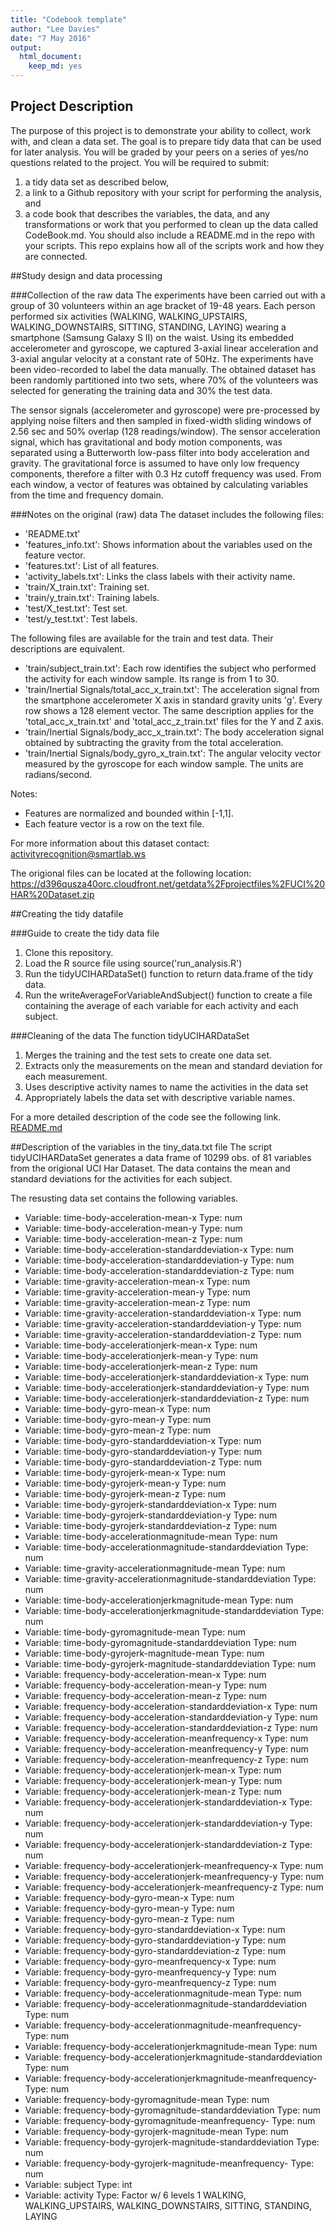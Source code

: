 ```yaml
---
title: "Codebook template"
author: "Lee Davies"
date: "7 May 2016"
output:
  html_document:
    keep_md: yes
---
```


## Project Description
The purpose of this project is to demonstrate your ability to collect, work with, and clean a data set. The goal is to prepare tidy data that can be used for later analysis. You will be graded by your peers on a series of yes/no questions related to the project. You will be required to submit: 
1) a tidy data set as described below, 
2) a link to a Github repository with your script for performing the analysis, and 
3) a code book that describes the variables, the data, and any transformations or work that you performed to clean up the data called CodeBook.md. 
You should also include a README.md in the repo with your scripts. This repo explains how all of the scripts work and how they are connected.

##Study design and data processing

###Collection of the raw data
The experiments have been carried out with a group of 30 volunteers within an age bracket of 19-48 years. Each person performed six activities (WALKING, WALKING_UPSTAIRS, WALKING_DOWNSTAIRS, SITTING, STANDING, LAYING) wearing a smartphone (Samsung Galaxy S II) on the waist. Using its embedded accelerometer and gyroscope, we captured 3-axial linear acceleration and 3-axial angular velocity at a constant rate of 50Hz. The experiments have been video-recorded to label the data manually. The obtained dataset has been randomly partitioned into two sets, where 70% of the volunteers was selected for generating the training data and 30% the test data. 

The sensor signals (accelerometer and gyroscope) were pre-processed by applying noise filters and then sampled in fixed-width sliding windows of 2.56 sec and 50% overlap (128 readings/window). The sensor acceleration signal, which has gravitational and body motion components, was separated using a Butterworth low-pass filter into body acceleration and gravity. The gravitational force is assumed to have only low frequency components, therefore a filter with 0.3 Hz cutoff frequency was used. From each window, a vector of features was obtained by calculating variables from the time and frequency domain.

###Notes on the original (raw) data 
The dataset includes the following files:
* 'README.txt'
* 'features_info.txt': Shows information about the variables used on the feature vector.
* 'features.txt': List of all features.
* 'activity_labels.txt': Links the class labels with their activity name.
* 'train/X_train.txt': Training set.
* 'train/y_train.txt': Training labels.
* 'test/X_test.txt': Test set.
* 'test/y_test.txt': Test labels.

The following files are available for the train and test data. Their descriptions are equivalent. 
- 'train/subject_train.txt': Each row identifies the subject who performed the activity for each window sample. Its range is from 1 to 30. 
- 'train/Inertial Signals/total_acc_x_train.txt': The acceleration signal from the smartphone accelerometer X axis in standard gravity units 'g'. Every row shows a 128 element vector. The same description applies for the 'total_acc_x_train.txt' and 'total_acc_z_train.txt' files for the Y and Z axis. 
- 'train/Inertial Signals/body_acc_x_train.txt': The body acceleration signal obtained by subtracting the gravity from the total acceleration. 
- 'train/Inertial Signals/body_gyro_x_train.txt': The angular velocity vector measured by the gyroscope for each window sample. The units are radians/second. 

Notes: 
- Features are normalized and bounded within [-1,1].
- Each feature vector is a row on the text file.

For more information about this dataset contact: activityrecognition@smartlab.ws

The origional files can be located at the following location:
<a href="https://d396qusza40orc.cloudfront.net/getdata%2Fprojectfiles%2FUCI%20HAR%20Dataset.zip">
https://d396qusza40orc.cloudfront.net/getdata%2Fprojectfiles%2FUCI%20HAR%20Dataset.zip</a>

##Creating the tidy datafile

###Guide to create the tidy data file
1. Clone this repository.
2. Load the R source file using source('run_analysis.R')
3. Run the tidyUCIHARDataSet() function to return data.frame of the tidy data.
4. Run the writeAverageForVariableAndSubject() function to create a file containing the average of each variable for each activity and each subject.

###Cleaning of the data
The function tidyUCIHARDataSet
1. Merges the training and the test sets to create one data set.
2. Extracts only the measurements on the mean and standard deviation for each measurement. 
3. Uses descriptive activity names to name the activities in the data set
4. Appropriately labels the data set with descriptive variable names. 
 

For a more detailed description of the code see the following link.
<a href="https://github.com/leedavies/getandcleandata/blob/master/README.md">README.md</a>

##Description of the variables in the tiny_data.txt file
The script tidyUCIHARDataSet generates a data frame of 10299 obs. of 81 variables from the origional UCI Har Dataset.
The data contains the mean and standard deviations for the activities for each subject.

The resusting data set contains the following variables.

* Variable: time-body-acceleration-mean-x Type: num
* Variable: time-body-acceleration-mean-y Type: num               
* Variable: time-body-acceleration-mean-z Type: num                          
* Variable: time-body-acceleration-standarddeviation-x Type: num                
* Variable: time-body-acceleration-standarddeviation-y Type: num                 
* Variable: time-body-acceleration-standarddeviation-z Type: num                
* Variable: time-gravity-acceleration-mean-x Type: num                           
* Variable: time-gravity-acceleration-mean-y Type: num                          
* Variable: time-gravity-acceleration-mean-z Type: num                           
* Variable: time-gravity-acceleration-standarddeviation-x Type: num             
* Variable: time-gravity-acceleration-standarddeviation-y Type: num              
* Variable: time-gravity-acceleration-standarddeviation-z Type: num             
* Variable: time-body-accelerationjerk-mean-x Type: num                          
* Variable: time-body-accelerationjerk-mean-y Type: num                         
* Variable: time-body-accelerationjerk-mean-z Type: num                          
* Variable: time-body-accelerationjerk-standarddeviation-x Type: num            
* Variable: time-body-accelerationjerk-standarddeviation-y Type: num             
* Variable: time-body-accelerationjerk-standarddeviation-z Type: num            
* Variable: time-body-gyro-mean-x Type: num                                      
* Variable: time-body-gyro-mean-y Type: num                                     
* Variable: time-body-gyro-mean-z Type: num                                      
* Variable: time-body-gyro-standarddeviation-x Type: num                        
* Variable: time-body-gyro-standarddeviation-y Type: num                         
* Variable: time-body-gyro-standarddeviation-z Type: num                        
* Variable: time-body-gyrojerk-mean-x Type: num                                 
* Variable: time-body-gyrojerk-mean-y Type: num                                
* Variable: time-body-gyrojerk-mean-z Type: num                                 
* Variable: time-body-gyrojerk-standarddeviation-x Type: num                   
* Variable: time-body-gyrojerk-standarddeviation-y Type: num                    
* Variable: time-body-gyrojerk-standarddeviation-z Type: num                   
* Variable: time-body-accelerationmagnitude-mean Type: num                       
* Variable: time-body-accelerationmagnitude-standarddeviation Type: num         
* Variable: time-gravity-accelerationmagnitude-mean Type: num                    
* Variable: time-gravity-accelerationmagnitude-standarddeviation Type: num      
* Variable: time-body-accelerationjerkmagnitude-mean Type: num                   
* Variable: time-body-accelerationjerkmagnitude-standarddeviation Type: num     
* Variable: time-body-gyromagnitude-mean Type: num                               
* Variable: time-body-gyromagnitude-standarddeviation Type: num                 
* Variable: time-body-gyrojerk-magnitude-mean Type: num                          
* Variable: time-body-gyrojerk-magnitude-standarddeviation Type: num            
* Variable: frequency-body-acceleration-mean-x Type: num                         
* Variable: frequency-body-acceleration-mean-y Type: num                        
* Variable: frequency-body-acceleration-mean-z Type: num                         
* Variable: frequency-body-acceleration-standarddeviation-x Type: num           
* Variable: frequency-body-acceleration-standarddeviation-y Type: num            
* Variable: frequency-body-acceleration-standarddeviation-z Type: num           
* Variable: frequency-body-acceleration-meanfrequency-x Type: num                
* Variable: frequency-body-acceleration-meanfrequency-y Type: num               
* Variable: frequency-body-acceleration-meanfrequency-z Type: num                
* Variable: frequency-body-accelerationjerk-mean-x Type: num                    
* Variable: frequency-body-accelerationjerk-mean-y Type: num                     
* Variable: frequency-body-accelerationjerk-mean-z Type: num                    
* Variable: frequency-body-accelerationjerk-standarddeviation-x Type: num        
* Variable: frequency-body-accelerationjerk-standarddeviation-y Type: num       
* Variable: frequency-body-accelerationjerk-standarddeviation-z Type: num        
* Variable: frequency-body-accelerationjerk-meanfrequency-x Type: num           
* Variable: frequency-body-accelerationjerk-meanfrequency-y Type: num            
* Variable: frequency-body-accelerationjerk-meanfrequency-z Type: num           
* Variable: frequency-body-gyro-mean-x Type: num                                 
* Variable: frequency-body-gyro-mean-y Type: num                                
* Variable: frequency-body-gyro-mean-z Type: num                                 
* Variable: frequency-body-gyro-standarddeviation-x Type: num                   
* Variable: frequency-body-gyro-standarddeviation-y Type: num                    
* Variable: frequency-body-gyro-standarddeviation-z Type: num                   
* Variable: frequency-body-gyro-meanfrequency-x Type: num                        
* Variable: frequency-body-gyro-meanfrequency-y Type: num                       
* Variable: frequency-body-gyro-meanfrequency-z Type: num                        
* Variable: frequency-body-accelerationmagnitude-mean Type: num                 
* Variable: frequency-body-accelerationmagnitude-standarddeviation Type: num     
* Variable: frequency-body-accelerationmagnitude-meanfrequency- Type: num       
* Variable: frequency-body-accelerationjerkmagnitude-mean Type: num              
* Variable: frequency-body-accelerationjerkmagnitude-standarddeviation Type: num
* Variable: frequency-body-accelerationjerkmagnitude-meanfrequency- Type: num    
* Variable: frequency-body-gyromagnitude-mean Type: num                         
* Variable: frequency-body-gyromagnitude-standarddeviation Type: num             
* Variable: frequency-body-gyromagnitude-meanfrequency- Type: num               
* Variable: frequency-body-gyrojerk-magnitude-mean Type: num                     
* Variable: frequency-body-gyrojerk-magnitude-standarddeviation Type: num       
* Variable: frequency-body-gyrojerk-magnitude-meanfrequency- Type: num           
* Variable: subject Type: int                                                   
* Variable: activity Type:  Factor w/ 6 levels 1 WALKING, WALKING_UPSTAIRS, WALKING_DOWNSTAIRS, SITTING, STANDING, LAYING

